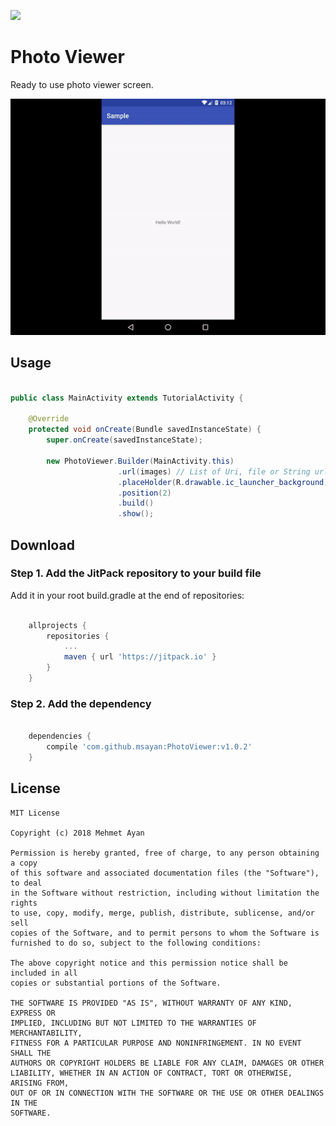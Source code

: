 [![](https://jitpack.io/#msayan/PhotoViewer.svg)](https://jitpack.io/#msayan/PhotoViewer)

# Photo Viewer

Ready to use photo viewer screen.

![sample_video](assets/sample.gif)

## Usage


```java

public class MainActivity extends TutorialActivity {

    @Override
    protected void onCreate(Bundle savedInstanceState) {
        super.onCreate(savedInstanceState);

        new PhotoViewer.Builder(MainActivity.this)
                        .url(images) // List of Uri, file or String url
                        .placeHolder(R.drawable.ic_launcher_background) // placeHolder for images
                        .position(2)
                        .build()
                        .show();

```


## Download

### Step 1. Add the JitPack repository to your build file

Add it in your root build.gradle at the end of repositories:

```groovy

	allprojects {
		repositories {
			...
			maven { url 'https://jitpack.io' }
		}
	}
```

### Step 2. Add the dependency

```groovy

	dependencies {
		compile 'com.github.msayan:PhotoViewer:v1.0.2'
	}

```

## License

    MIT License

    Copyright (c) 2018 Mehmet Ayan

    Permission is hereby granted, free of charge, to any person obtaining a copy
    of this software and associated documentation files (the "Software"), to deal
    in the Software without restriction, including without limitation the rights
    to use, copy, modify, merge, publish, distribute, sublicense, and/or sell
    copies of the Software, and to permit persons to whom the Software is
    furnished to do so, subject to the following conditions:

    The above copyright notice and this permission notice shall be included in all
    copies or substantial portions of the Software.

    THE SOFTWARE IS PROVIDED "AS IS", WITHOUT WARRANTY OF ANY KIND, EXPRESS OR
    IMPLIED, INCLUDING BUT NOT LIMITED TO THE WARRANTIES OF MERCHANTABILITY,
    FITNESS FOR A PARTICULAR PURPOSE AND NONINFRINGEMENT. IN NO EVENT SHALL THE
    AUTHORS OR COPYRIGHT HOLDERS BE LIABLE FOR ANY CLAIM, DAMAGES OR OTHER
    LIABILITY, WHETHER IN AN ACTION OF CONTRACT, TORT OR OTHERWISE, ARISING FROM,
    OUT OF OR IN CONNECTION WITH THE SOFTWARE OR THE USE OR OTHER DEALINGS IN THE
    SOFTWARE.
